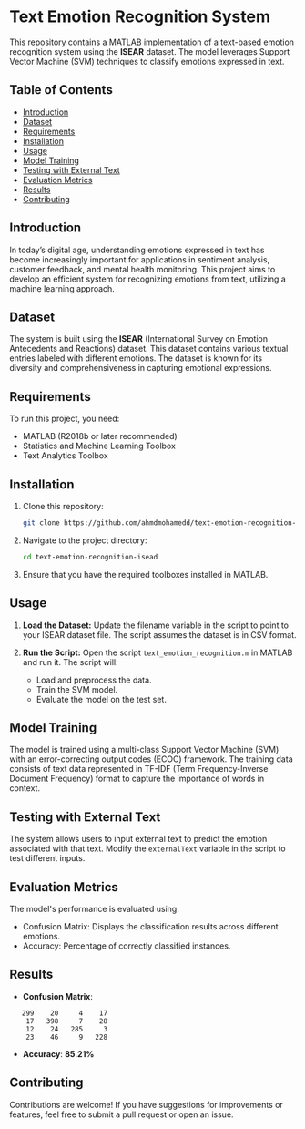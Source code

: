 # Text Emotion Recognition System

This repository contains a MATLAB implementation of a text-based emotion recognition system using the **ISEAR** dataset. The model leverages Support Vector Machine (SVM) techniques to classify emotions expressed in text.

## Table of Contents
- [Introduction](#introduction)
- [Dataset](#dataset)
- [Requirements](#requirements)
- [Installation](#installation)
- [Usage](#usage)
- [Model Training](#model-training)
- [Testing with External Text](#testing-with-external-text)
- [Evaluation Metrics](#evaluation-metrics)
- [Results](#Results)
- [Contributing](#contributing)

## Introduction

In today’s digital age, understanding emotions expressed in text has become increasingly important for applications in sentiment analysis, customer feedback, and mental health monitoring. This project aims to develop an efficient system for recognizing emotions from text, utilizing a machine learning approach.

## Dataset

The system is built using the **ISEAR** (International Survey on Emotion Antecedents and Reactions) dataset. This dataset contains various textual entries labeled with different emotions. The dataset is known for its diversity and comprehensiveness in capturing emotional expressions.

## Requirements

To run this project, you need:
- MATLAB (R2018b or later recommended)
- Statistics and Machine Learning Toolbox
- Text Analytics Toolbox

## Installation

1. Clone this repository:
   ```bash
   git clone https://github.com/ahmdmohamedd/text-emotion-recognition-isead.git
   ```
   
2. Navigate to the project directory:
   ```bash
   cd text-emotion-recognition-isead
   ```

3. Ensure that you have the required toolboxes installed in MATLAB.

## Usage

1. **Load the Dataset:**
   Update the filename variable in the script to point to your ISEAR dataset file. The script assumes the dataset is in CSV format.

2. **Run the Script:**
   Open the script `text_emotion_recognition.m` in MATLAB and run it. The script will:
   - Load and preprocess the data.
   - Train the SVM model.
   - Evaluate the model on the test set.

## Model Training

The model is trained using a multi-class Support Vector Machine (SVM) with an error-correcting output codes (ECOC) framework. The training data consists of text data represented in TF-IDF (Term Frequency-Inverse Document Frequency) format to capture the importance of words in context.

## Testing with External Text

The system allows users to input external text to predict the emotion associated with that text. Modify the `externalText` variable in the script to test different inputs.

## Evaluation Metrics

The model's performance is evaluated using:
- Confusion Matrix: Displays the classification results across different emotions.
- Accuracy: Percentage of correctly classified instances.

## Results
- **Confusion Matrix**:
```
   299    20     4    17
    17   398     7    28
    12    24   285     3
    23    46     9   228
```
- **Accuracy**: **85.21%**

## Contributing

Contributions are welcome! If you have suggestions for improvements or features, feel free to submit a pull request or open an issue.

